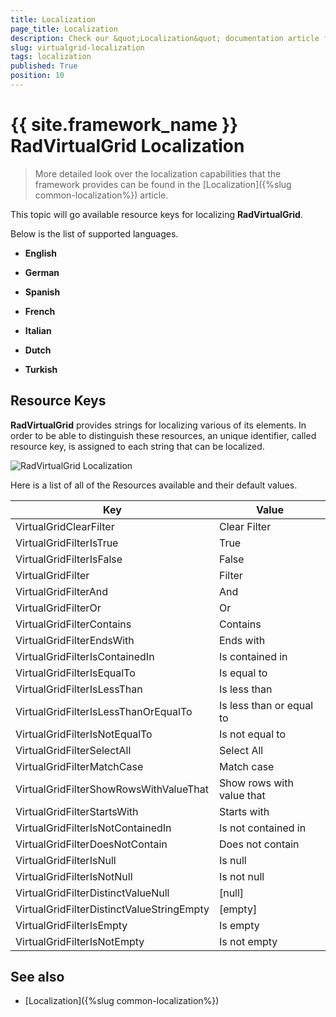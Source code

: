```yaml
---
title: Localization
page_title: Localization
description: Check our &quot;Localization&quot; documentation article for the RadVirtualGrid {{ site.framework_name }} control.
slug: virtualgrid-localization
tags: localization
published: True
position: 10
---
```


# {{ site.framework_name }} RadVirtualGrid Localization

> More detailed look over the localization capabilities that the framework provides can be found in the [Localization]({%slug common-localization%}) article.

This topic will go available resource keys for localizing __RadVirtualGrid__.

Below is the list of supported languages.

* **English**

* **German**

* **Spanish**

* **French**

* **Italian**

* **Dutch**

* **Turkish**

## Resource Keys

__RadVirtualGrid__ provides strings for localizing various of its elements. In order to be able to distinguish these resources, an unique identifier, called resource key, is assigned to each string that can be localized.

![RadVirtualGrid Localization](images/virtualgrid_localization.png)

Here is a list of all of the Resources available and their default values.

Key	|	Value
---	|	---	
VirtualGridClearFilter | Clear Filter
VirtualGridFilterIsTrue | True
VirtualGridFilterIsFalse | False
VirtualGridFilter | Filter
VirtualGridFilterAnd | And
VirtualGridFilterOr | Or
VirtualGridFilterContains | Contains
VirtualGridFilterEndsWith | Ends with
VirtualGridFilterIsContainedIn | Is contained in
VirtualGridFilterIsEqualTo | Is equal to
VirtualGridFilterIsLessThan | Is less than
VirtualGridFilterIsLessThanOrEqualTo | Is less than or equal to
VirtualGridFilterIsNotEqualTo | Is not equal to
VirtualGridFilterSelectAll | Select All
VirtualGridFilterMatchCase | Match case
VirtualGridFilterShowRowsWithValueThat | Show rows with value that 
VirtualGridFilterStartsWith | Starts with
VirtualGridFilterIsNotContainedIn | Is not contained in
VirtualGridFilterDoesNotContain | Does not contain
VirtualGridFilterIsNull | Is null
VirtualGridFilterIsNotNull | Is not null
VirtualGridFilterDistinctValueNull | [null]
VirtualGridFilterDistinctValueStringEmpty | [empty]
VirtualGridFilterIsEmpty | Is empty
VirtualGridFilterIsNotEmpty | Is not empty

## See also

* [Localization]({%slug common-localization%})